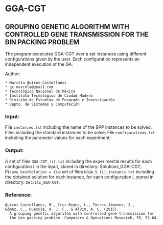 # GGA-CGT

## GROUPING GENETIC ALGORITHM WITH CONTROLLED GENE TRANSMISSION FOR THE BIN PACKING PROBLEM

The program excecutes GGA-CGT over a set instances using different configurations
given by the user. Each configuration represents an independent execution of the GA.

Author: 

    * Marcela Quiroz-Castellanos
    * qc.marcela@gmail.com
    * Tecnológico Nacional de México
    * Instituto Tecnológico de Ciudad Madero
    * División de Estudios de Posgrado e Investigación
    * Depto. de Sistemas y Computación



### Input:
File `instances.txt` including the name of the BPP instances to be solved;
Files including the standard instances to be solve;
File `configurations.txt` including the parameter values for each experiment;

### Output:
A set of files `GGA-CGT_(i).txt` including the experimental results for each
configuration i in the input, stored in directory: Solutions_GGA-CGT;
If(`save_bestSolution = 1`) a set of files `HGGA_S_(i)_instance.txt` including the
obtained solution for each instance, for each configuration i, stored in directory: `Details_GGA-CGT`.

### Reference:

```
Quiroz-Castellanos, M., Cruz-Reyes, L., Torres-Jimenez, J.,
Gómez, C., Huacuja, H. J. F., & Alvim, A. C. (2015).
  A grouping genetic algorithm with controlled gene transmission for
  the bin packing problem. Computers & Operations Research, 55, 52-64.
```
